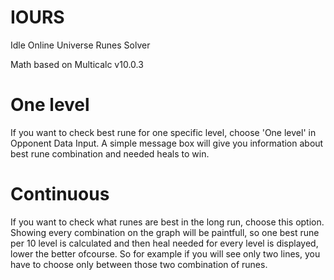 # IOURS
 Idle Online Universe Runes Solver

Math based on Multicalc v10.0.3

# One level
If you want to check best rune for one specific level, choose 'One level' in Opponent Data Input. A simple message box will give you information about best rune combination and needed heals to win.

# Continuous
If you want to check what runes are best in the long run, choose this option. Showing every combination on the graph will be paintfull, so one best rune per 10 level is calculated and then heal needed for every level is displayed, lower the better ofcourse. So for example if you will see only two lines, you have to choose only between those two combination of runes.
